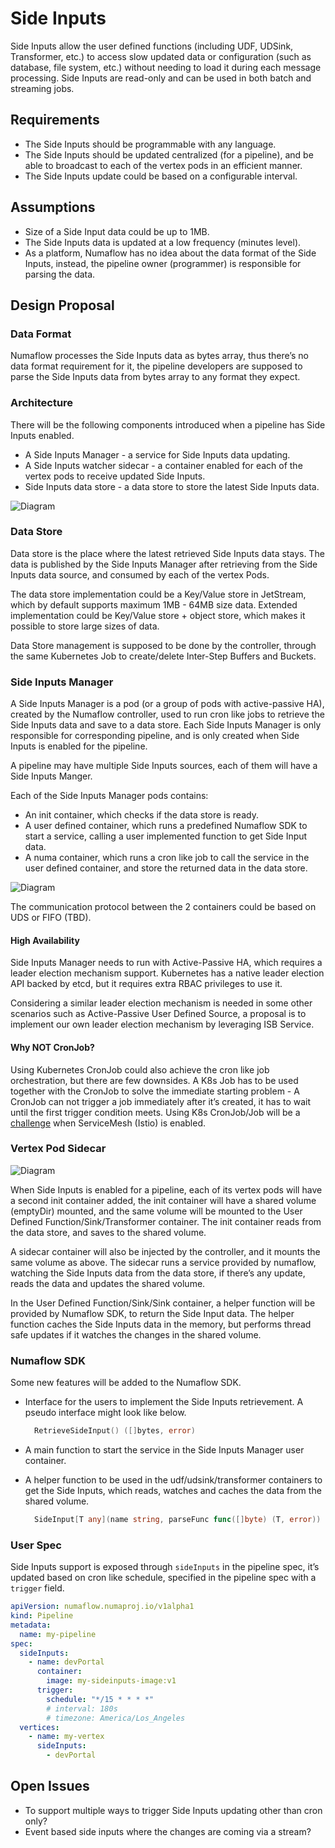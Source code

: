 # Side Inputs

Side Inputs allow the user defined functions (including UDF, UDSink, Transformer, etc.) to access slow updated data or configuration (such as database, file system, etc.) without needing to load it during each message processing. Side Inputs are read-only and can be used in both batch and streaming jobs.

## Requirements

- The Side Inputs should be programmable with any language.
- The Side Inputs should be updated centralized (for a pipeline), and be able to broadcast to each of the vertex pods in an efficient manner.
- The Side Inputs update could be based on a configurable interval.

## Assumptions

- Size of a Side Input data could be up to 1MB.
- The Side Inputs data is updated at a low frequency (minutes level).
- As a platform, Numaflow has no idea about the data format of the Side Inputs, instead, the pipeline owner (programmer) is responsible for parsing the data.

## Design Proposal

### Data Format

Numaflow processes the Side Inputs data as bytes array, thus there’s no data format requirement for it, the pipeline developers are supposed to parse the Side Inputs data from bytes array to any format they expect.

### Architecture

There will be the following components introduced when a pipeline has Side Inputs enabled.

- A Side Inputs Manager - a service for Side Inputs data updating.
- A Side Inputs watcher sidecar - a container enabled for each of the vertex pods to receive updated Side Inputs.
- Side Inputs data store - a data store to store the latest Side Inputs data.

![Diagram](../assets/side-inputs-architecture.png)

### Data Store

Data store is the place where the latest retrieved Side Inputs data stays. The data is published by the Side Inputs Manager after retrieving from the Side Inputs data source, and consumed by each of the vertex Pods.

The data store implementation could be a Key/Value store in JetStream, which by default supports maximum 1MB - 64MB size data. Extended implementation could be Key/Value store + object store, which makes it possible to store large sizes of data.

Data Store management is supposed to be done by the controller, through the same Kubernetes Job to create/delete Inter-Step Buffers and Buckets.

### Side Inputs Manager

A Side Inputs Manager is a pod (or a group of pods with active-passive HA), created by the Numaflow controller, used to run cron like jobs to retrieve the Side Inputs data and save to a data store. Each Side Inputs Manager is only responsible for corresponding pipeline, and is only created when Side Inputs is enabled for the pipeline.

A pipeline may have multiple Side Inputs sources, each of them will have a Side Inputs Manger.

Each of the Side Inputs Manager pods contains:

- An init container, which checks if the data store is ready.
- A user defined container, which runs a predefined Numaflow SDK to start a service, calling a user implemented function to get Side Input data.
- A numa container, which runs a cron like job to call the service in the user defined container, and store the returned data in the data store.

![Diagram](../assets/side-inputs-manager.png)

The communication protocol between the 2 containers could be based on UDS or FIFO (TBD).

#### High Availability

Side Inputs Manager needs to run with Active-Passive HA, which requires a leader election mechanism support. Kubernetes has a native leader election API backed by etcd, but it requires extra RBAC privileges to use it.

Considering a similar leader election mechanism is needed in some other scenarios such as Active-Passive User Defined Source, a proposal is to implement our own leader election mechanism by leveraging ISB Service.

#### Why NOT CronJob?

Using Kubernetes CronJob could also achieve the cron like job orchestration, but there are few downsides.
A K8s Job has to be used together with the CronJob to solve the immediate starting problem - A CronJob can not trigger a job immediately after it’s created, it has to wait until the first trigger condition meets.
Using K8s CronJob/Job will be a [challenge](https://github.com/istio/istio/issues/6324) when ServiceMesh (Istio) is enabled.

### Vertex Pod Sidecar

![Diagram](../assets/side-inputs-vertex-pod.png)

When Side Inputs is enabled for a pipeline, each of its vertex pods will have a second init container added, the init container will have a shared volume (emptyDir) mounted, and the same volume will be mounted to the User Defined Function/Sink/Transformer container. The init container reads from the data store, and saves to the shared volume.

A sidecar container will also be injected by the controller, and it mounts the same volume as above. The sidecar runs a service provided by numaflow, watching the Side Inputs data from the data store, if there’s any update, reads the data and updates the shared volume.

In the User Defined Function/Sink/Sink container, a helper function will be provided by Numaflow SDK, to return the Side Input data. The helper function caches the Side Inputs data in the memory, but performs thread safe updates if it watches the changes in the shared volume.

### Numaflow SDK

Some new features will be added to the Numaflow SDK.

- Interface for the users to implement the Side Inputs retrievement. A pseudo interface might look like below.

  ```go
    RetrieveSideInput() ([]bytes, error)
  ```

- A main function to start the service in the Side Inputs Manager user container.
- A helper function to be used in the udf/udsink/transformer containers to get the Side Inputs, which reads, watches and caches the data from the shared volume.

  ```go
    SideInput[T any](name string, parseFunc func([]byte) (T, error)) (T, error)
  ```

### User Spec

Side Inputs support is exposed through `sideInputs` in the pipeline spec, it’s updated based on cron like schedule, specified in the pipeline spec with a `trigger` field.

```yaml
apiVersion: numaflow.numaproj.io/v1alpha1
kind: Pipeline
metadata:
  name: my-pipeline
spec:
  sideInputs:
    - name: devPortal
      container:
        image: my-sideinputs-image:v1
      trigger:
        schedule: "*/15 * * * *"
        # interval: 180s
        # timezone: America/Los_Angeles
  vertices:
    - name: my-vertex
      sideInputs:
        - devPortal
```

## Open Issues

- To support multiple ways to trigger Side Inputs updating other than cron only?
- Event based side inputs where the changes are coming via a stream?
